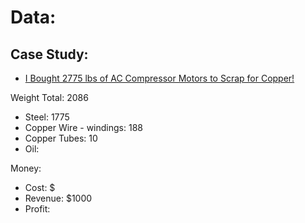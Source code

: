 # Data:
## Case Study:
- [I Bought 2775 lbs of AC Compressor Motors to Scrap for Copper!](https://youtu.be/9mp7CVQ-orw)

Weight Total: 2086
- Steel: 1775
- Copper Wire - windings: 188
- Copper Tubes: 10
- Oil: 

Money:
- Cost: $
- Revenue: $1000
- Profit:
